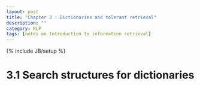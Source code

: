 ```yaml
---
layout: post
title: "Chapter 3 : Dictionaries and tolerant retrieval"
description: ""
category: NLP
tags: [notes on Introduction to information retrieval]
---
```

{% include JB/setup %}

# 3.1 Search structures for dictionaries

